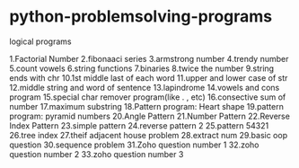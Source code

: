 # python-problemsolving-programs
logical programs

1.Factorial Number
2.fibonaaci series
3.armstrong number
4.trendy number
5.count vowels
6.string functions
7.binaries
8.twice the number
9.string ends with chr
10.1st middle last of each word
11.upper and lower case of str
12.middle string and word of sentence
13.lapindrome
14.vowels and cons program
15.special char remover program(like  . , etc)
16.consective sum of number
17.maximum substring
18.Pattern program: Heart shape
19.pattern program: pyramid numbers 
20.Angle Pattern
21.Number Pattern
22.Reverse Index Pattern
23.simple pattern
24.reverse pattern 2
25.pattern 54321
26.tree index
27.theif adjacent house problem
28.extract num
29.basic oop question
30.sequence problem
31.Zoho question number 1
32.zoho question number 2
33.zoho question number 3

